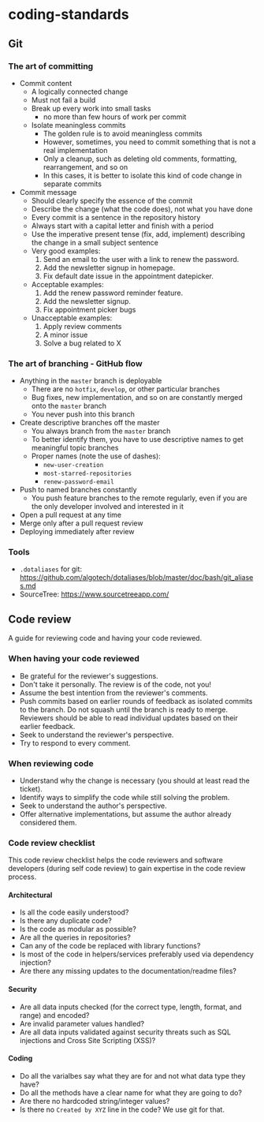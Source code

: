 # coding-standards

## Git

### The art of committing

 - Commit content
   - A logically connected change
   - Must not fail a build
   - Break up every work into small tasks
     - no more than few hours of work per commit
   - Isolate meaningless commits
     - The golden rule is to avoid meaningless commits
     - However, sometimes, you need to commit something that is not a real implementation
     - Only a cleanup, such as deleting old comments, formatting, rearrangement, and so on
     - In this cases, it is better to isolate this kind of code change in separate commits
 - Commit message
   - Should clearly specify the essence of the commit
   - Describe the change (what the code does), not what you have done
   - Every commit is a sentence in the repository history
   - Always start with a capital letter and finish with a period
   - Use the imperative present tense (fix, add, implement) describing the change in a small subject sentence
   - Very good examples:
     1. Send an email to the user with a link to renew the password.
     2. Add the newsletter signup in homepage.
     3. Fix default date issue in the appointment datepicker.
   - Acceptable examples:
     1. Add the renew password reminder feature.
     2. Add the newsletter signup.
     3. Fix appointment picker bugs
   - Unacceptable examples:
     1. Apply review comments
     2. A minor issue
     3. Solve a bug related to X

### The art of branching - GitHub flow

 - Anything in the `master` branch is deployable
   - There are no `hotfix`, `develop`, or other particular branches
   - Bug fixes, new implementation, and so on are constantly merged onto the `master` branch
   - You never push into this branch
 - Create descriptive branches off the master
   - You always branch from the `master` branch
   - To better identify them, you have to use descriptive names to get meaningful topic branches
   - Proper names (note the use of dashes):
     - `new-user-creation`
     - `most-starred-repositories`
     - `renew-password-email`
 - Push to named branches constantly
   - You push feature branches to the remote regularly, even if you are the only developer involved and interested in it
 - Open a pull request at any time
 - Merge only after a pull request review
 - Deploying immediately after review
 
 ### Tools
 
  - `.dotaliases` for git: https://github.com/algotech/dotaliases/blob/master/doc/bash/git_aliases.md
  - SourceTree: https://www.sourcetreeapp.com/

## Code review

A guide for reviewing code and having your code reviewed.

### When having your code reviewed
 - Be grateful for the reviewer's suggestions.
 - Don't take it personally. The review is of the code, not you!
 - Assume the best intention from the reviewer's comments.
 - Push commits based on earlier rounds of feedback as isolated commits to the branch. Do not squash until the branch is ready to merge. Reviewers should be able to read individual updates based on their earlier feedback.
 - Seek to understand the reviewer's perspective.
 - Try to respond to every comment.

### When reviewing code
 - Understand why the change is necessary (you should at least read the ticket).
 - Identify ways to simplify the code while still solving the problem.
 - Seek to understand the author's perspective.
 - Offer alternative implementations, but assume the author already considered them.

### Code review checklist

This code review checklist helps the code reviewers and software developers (during self code review) to gain expertise in the code review process.

#### Architectural

 - Is all the code easily understood?
 - Is there any duplicate code?
 - Is the code as modular as possible?
 - Are all the queries in repositories?
 - Can any of the code be replaced with library functions?
 - Is most of the code in helpers/services preferably used via dependency injection?
 - Are there any missing updates to the documentation/readme files?
 
#### Security

 - Are all data inputs checked (for the correct type, length, format, and range) and encoded?
 - Are invalid parameter values handled?
 - Are all data inputs validated against security threats such as SQL injections and Cross Site Scripting (XSS)?

#### Coding
 - Do all the varialbes say what they are for and not what data type they have?
 - Do all the methods have a clear name for what they are going to do?
 - Are there no hardcoded string/integer values?
 - Is there no `Created by XYZ` line in the code? We use git for that.

